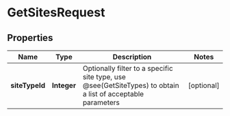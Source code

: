 

# GetSitesRequest


## Properties

| Name | Type | Description | Notes |
|------------ | ------------- | ------------- | -------------|
|**siteTypeId** | **Integer** | Optionally filter to a specific site type, use @see(GetSiteTypes) to obtain a list of acceptable parameters |  [optional] |



